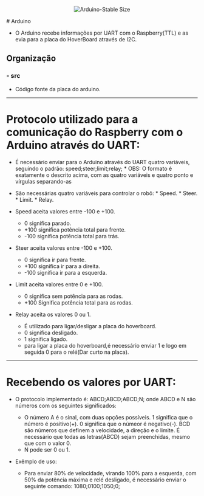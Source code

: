 <p align="center"> 
  <img alt="Arduino-Stable Size" src="https://img.shields.io/github/size/CaioslppUO/Agrobot-3.0/tree/arduino-stable/src/main/main.ino">
</p>
# Arduino

  * O Arduino recebe informações por UART com o Raspberry(TTL) e as evia para a placa do HoverBoard através de I2C.

## Organização

### - src
  - Código fonte da placa do arduino.

---

# Protocolo utilizado para a comunicação do Raspberry com o Arduino através do UART:

 * É necessário enviar para o Arduino através do UART quatro variáveis, seguindo o padrão: speed;steer;limit;relay;
       * OBS: O formato é exatamente o descrito acima, com as quatro variáveis e quatro ponto e vírgulas separando-as

 * São necessárias quatro variáveis para controlar o robô:
       * Speed.
       * Steer.
       * Limit.
       * Relay.
     
  * Speed aceita valores entre -100 e +100.
     *  0 significa parado.
     *  +100 significa potência total para frente.
     *  -100 significa potência total para trás.
  
   * Steer aceita valores entre -100 e +100.
     *  0 significa ir para frente.
     *  +100 significa ir para a direita.
     *  -100 significa ir para a esquerda.
     
   * Limit aceita valores entre 0 e +100.
     * 0 significa sem potência para as rodas.
     * +100 Significa potência total para as rodas.

  * Relay aceita os valores 0 ou 1.
    * É utilizado para ligar/desligar a placa do hoverboard.
    * 0 significa desligado.
    * 1 significa ligado.
    * para ligar a placa do hoverboard,é necessário enviar 1 e logo em seguida 0 para o relé(Dar curto na placa).
 
 ---
 
 # Recebendo os valores por UART:
  
  * O protocolo implementado é: ABCD;ABCD;ABCD;N; onde ABCD e N são números com os seguintes significados:
  
       * O número A é o sinal, com duas opções possíveis. 1 significa que o número é positivo(+). 0 significa que o númeor é negativo(-). BCD são números que definem a velocidade, a direção e o limite. É necessário que todas as letras(ABCD) sejam preenchidas, mesmo que com o valor 0.
       * N pode ser 0 ou 1.


  * Exêmplo de uso:
       * Para enviar 80% de velocidade, virando 100% para a esquerda, com 50% da potência máxima e relé desligado, é necessário enviar o seguinte comando: 1080;0100;1050;0;